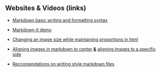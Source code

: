 ## Websites & Videos (links)

- [Markdown basic writing and formatting syntax](https://docs.github.com/en/github/writing-on-github/getting-started-with-writing-and-formatting-on-github/basic-writing-and-formatting-syntax)

- [Markdown-it demo](https://markdown-it.github.io/#fn1)

- [Changing an image size while maintaining proportions in html](https://stackoverflow.com/questions/11117602/image-re-size-to-50-of-original-size-in-html/19121403)

- [Aligning images in markdown to center](https://blogs.ntu.edu.sg/ntulibrary/2018/09/12/how-to-align-images-on-your-website/) <ins>**&**</ins> [aligning images to a specific side](https://www.geeksforgeeks.org/html-img-align-attribute/)

- [Reccomendations on writing style markdown files ](https://www.markdownguide.org/basic-syntax/)
